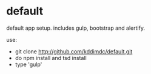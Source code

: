# default
default app setup.
includes gulp, bootstrap and alertify.

use:
  - git clone http://github.com/kddimdc/default.git
  - do npm install and tsd install
  - type 'gulp'
